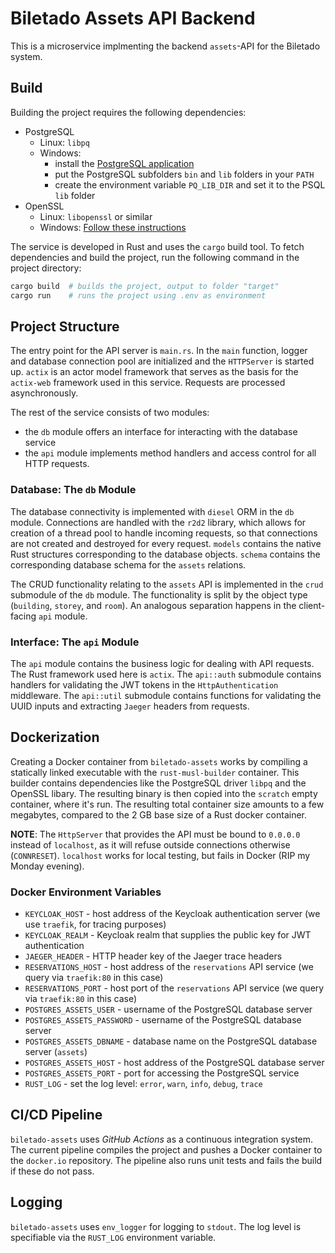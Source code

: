 # Biletado Assets API Backend

This is a microservice implmenting the backend `assets`-API for the Biletado system.

## Build

Building the project requires the following dependencies:

- PostgreSQL
  - Linux: `libpq`
  - Windows:
    - install the [PostgreSQL application](https://www.postgresql.org/download/)
    - put the PostgreSQL subfolders `bin` and `lib` folders in your `PATH`
    - create the environment variable `PQ_LIB_DIR` and set it to the PSQL `lib` folder
- OpenSSL
  - Linux: `libopenssl` or similar
  - Windows: [Follow these instructions](https://stackoverflow.com/a/61921362)

The service is developed in Rust and uses the `cargo` build tool.
To fetch dependencies and build the project, run the following command in the project directory:

```bash
cargo build  # builds the project, output to folder "target"
cargo run    # runs the project using .env as environment
```

## Project Structure

The entry point for the API server is `main.rs`.
In the `main` function, logger and database connection pool are initialized and the `HTTPServer` is started up.
`actix` is an actor model framework that serves as the basis for the `actix-web` framework used in this service.
Requests are processed asynchronously.

The rest of the service consists of two modules:

- the `db` module offers an interface for interacting with the database service
- the `api` module implements method handlers and access control for all HTTP requests.

### Database: The `db` Module

The database connectivity is implemented with `diesel` ORM in the `db` module.
Connections are handled with the `r2d2` library,
which allows for creation of a thread pool to handle incoming requests,
so that connections are not created and destroyed for every request.
`models` contains the native Rust structures corresponding to the database objects.
`schema` contains the corresponding database schema for the `assets` relations.

The CRUD functionality relating to the `assets` API is implemented in the `crud` submodule of the `db` module.
The functionality is split by the object type (`building`, `storey`, and `room`).
An analogous separation happens in the client-facing `api` module.

### Interface: The `api` Module

The `api` module contains the business logic for dealing with API requests.
The Rust framework used here is `actix`.
The `api::auth` submodule contains handlers for validating the JWT tokens in the `HttpAuthentication` middleware.
The `api::util` submodule contains functions for validating the UUID inputs and extracting `Jaeger` headers from requests.

## Dockerization

Creating a Docker container from `biletado-assets` works by
compiling a statically linked executable with the `rust-musl-builder` container.
This builder contains dependencies like the PostgreSQL driver `libpq` and the OpenSSL libary.
The resulting binary is then copied into the `scratch` empty container, where it's run.
The resulting total container size amounts to a few megabytes,
compared to the 2 GB base size of a Rust docker container.

**NOTE**: The `HttpServer` that provides the API must be bound to `0.0.0.0` instead of `localhost`,
as it will refuse outside connections otherwise (`CONNRESET`).
`localhost` works for local testing, but fails in Docker (RIP my Monday evening).

### Docker Environment Variables

- `KEYCLOAK_HOST` - host address of the Keycloak authentication server (we use `traefik`, for tracing purposes)
- `KEYCLOAK_REALM` - Keycloak realm that supplies the public key for JWT authentication
- `JAEGER_HEADER` - HTTP header key of the Jaeger trace headers
- `RESERVATIONS_HOST` - host address of the `reservations` API service (we query via `traefik:80` in this case)
- `RESERVATIONS_PORT` - host port of the `reservations` API service (we query via `traefik:80` in this case)
- `POSTGRES_ASSETS_USER` - username of the PostgreSQL database server
- `POSTGRES_ASSETS_PASSWORD` - username of the PostgreSQL database server
- `POSTGRES_ASSETS_DBNAME` - database name on the PostgreSQL database server (`assets`)
- `POSTGRES_ASSETS_HOST` - host address of the PostgreSQL database server
- `POSTGRES_ASSETS_PORT` - port for accessing the PostgreSQL service
- `RUST_LOG` - set the log level: `error`, `warn`, `info`, `debug`, `trace`

## CI/CD Pipeline

`biletado-assets` uses _GitHub Actions_ as a continuous integration system.
The current pipeline compiles the project and pushes a Docker container to the `docker.io` repository.
The pipeline also runs unit tests and fails the build if these do not pass.

## Logging

`biletado-assets` uses `env_logger` for logging to `stdout`.
The log level is specifiable via the `RUST_LOG` environment variable.
